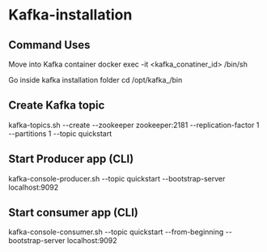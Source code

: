 # Kafka-installation

## Command Uses
Move into Kafka container
docker exec -it <kafka_conatiner_id> /bin/sh

Go inside kafka installation folder
cd /opt/kafka_<version>/bin

## Create Kafka topic
kafka-topics.sh --create --zookeeper zookeeper:2181 --replication-factor 1 --partitions 1 --topic quickstart

## Start Producer app (CLI)
kafka-console-producer.sh --topic quickstart --bootstrap-server localhost:9092

## Start consumer app (CLI)
kafka-console-consumer.sh --topic quickstart --from-beginning --bootstrap-server localhost:9092
